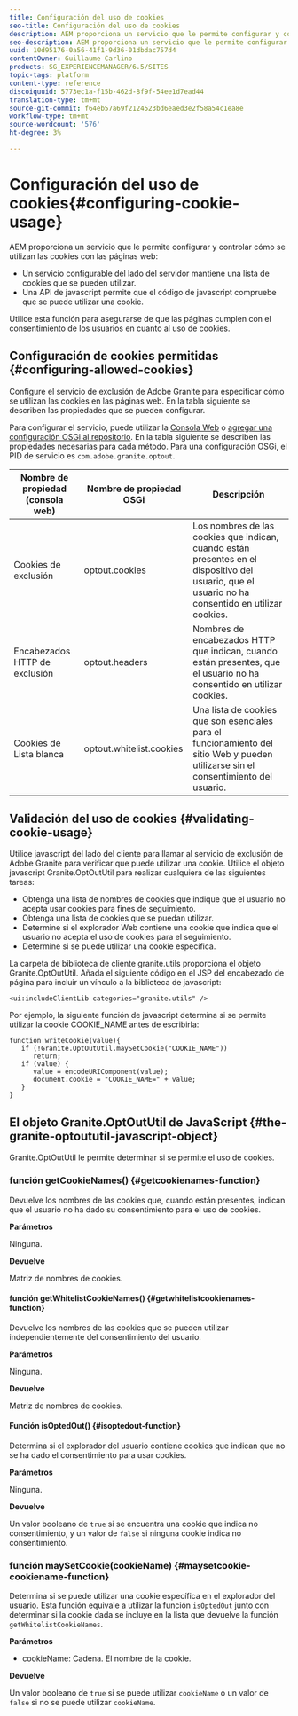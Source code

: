 ```yaml
---
title: Configuración del uso de cookies
seo-title: Configuración del uso de cookies
description: AEM proporciona un servicio que le permite configurar y controlar cómo se utilizan las cookies con las páginas Web
seo-description: AEM proporciona un servicio que le permite configurar y controlar cómo se utilizan las cookies con las páginas Web
uuid: 10d95176-0a56-41f1-9d36-01dbdac757d4
contentOwner: Guillaume Carlino
products: SG_EXPERIENCEMANAGER/6.5/SITES
topic-tags: platform
content-type: reference
discoiquuid: 5773ec1a-f15b-462d-8f9f-54ee1d7ead44
translation-type: tm+mt
source-git-commit: f64eb57a69f2124523bd6eaed3e2f58a54c1ea8e
workflow-type: tm+mt
source-wordcount: '576'
ht-degree: 3%

---
```



# Configuración del uso de cookies{#configuring-cookie-usage}

AEM proporciona un servicio que le permite configurar y controlar cómo se utilizan las cookies con las páginas web:

* Un servicio configurable del lado del servidor mantiene una lista de cookies que se pueden utilizar.
* Una API de javascript permite que el código de javascript compruebe que se puede utilizar una cookie.

Utilice esta función para asegurarse de que las páginas cumplen con el consentimiento de los usuarios en cuanto al uso de cookies.

## Configuración de cookies permitidas {#configuring-allowed-cookies}

Configure el servicio de exclusión de Adobe Granite para especificar cómo se utilizan las cookies en las páginas web. En la tabla siguiente se describen las propiedades que se pueden configurar.

Para configurar el servicio, puede utilizar la [Consola Web](/help/sites-deploying/configuring-osgi.md#osgi-configuration-with-the-web-console) o [agregar una configuración OSGi al repositorio](/help/sites-deploying/configuring-osgi.md#adding-a-new-configuration-to-the-repository). En la tabla siguiente se describen las propiedades necesarias para cada método. Para una configuración OSGi, el PID de servicio es `com.adobe.granite.optout`.

| Nombre de propiedad (consola web) | Nombre de propiedad OSGi | Descripción |
|---|---|---|
| Cookies de exclusión | optout.cookies | Los nombres de las cookies que indican, cuando están presentes en el dispositivo del usuario, que el usuario no ha consentido en utilizar cookies. |
| Encabezados HTTP de exclusión | optout.headers | Nombres de encabezados HTTP que indican, cuando están presentes, que el usuario no ha consentido en utilizar cookies. |
| Cookies de Lista blanca | optout.whitelist.cookies | Una lista de cookies que son esenciales para el funcionamiento del sitio Web y pueden utilizarse sin el consentimiento del usuario. |

## Validación del uso de cookies {#validating-cookie-usage}

Utilice javascript del lado del cliente para llamar al servicio de exclusión de Adobe Granite para verificar que puede utilizar una cookie. Utilice el objeto javascript Granite.OptOutUtil para realizar cualquiera de las siguientes tareas:

* Obtenga una lista de nombres de cookies que indique que el usuario no acepta usar cookies para fines de seguimiento.
* Obtenga una lista de cookies que se puedan utilizar.
* Determine si el explorador Web contiene una cookie que indica que el usuario no acepta el uso de cookies para el seguimiento.
* Determine si se puede utilizar una cookie específica.

La carpeta de biblioteca de cliente granite.utils [](/help/sites-developing/clientlibs.md#referencing-client-side-libraries) proporciona el objeto Granite.OptOutUtil. Añada el siguiente código en el JSP del encabezado de página para incluir un vínculo a la biblioteca de javascript:

`<ui:includeClientLib categories="granite.utils" />`

Por ejemplo, la siguiente función de javascript determina si se permite utilizar la cookie COOKIE_NAME antes de escribirla:

```
function writeCookie(value){
   if (!Granite.OptOutUtil.maySetCookie("COOKIE_NAME"))
      return;
   if (value) {
      value = encodeURIComponent(value);
      document.cookie = "COOKIE_NAME=" + value;
   }
}
```

## El objeto Granite.OptOutUtil de JavaScript {#the-granite-optoututil-javascript-object}

Granite.OptOutUtil le permite determinar si se permite el uso de cookies.

### función getCookieNames() {#getcookienames-function}

Devuelve los nombres de las cookies que, cuando están presentes, indican que el usuario no ha dado su consentimiento para el uso de cookies.

**Parámetros**

Ninguna.

**Devuelve**

Matriz de nombres de cookies.

#### función getWhitelistCookieNames() {#getwhitelistcookienames-function}

Devuelve los nombres de las cookies que se pueden utilizar independientemente del consentimiento del usuario.

**Parámetros**

Ninguna.

**Devuelve**

Matriz de nombres de cookies.

#### Función isOptedOut() {#isoptedout-function}

Determina si el explorador del usuario contiene cookies que indican que no se ha dado el consentimiento para usar cookies.

**Parámetros**

Ninguna.

**Devuelve**

Un valor booleano de `true` si se encuentra una cookie que indica no consentimiento, y un valor de `false` si ninguna cookie indica no consentimiento.

### función maySetCookie(cookieName) {#maysetcookie-cookiename-function}

Determina si se puede utilizar una cookie específica en el explorador del usuario. Esta función equivale a utilizar la función `isOptedOut` junto con determinar si la cookie dada se incluye en la lista que devuelve la función `getWhitelistCookieNames`.

**Parámetros**

* cookieName: Cadena. El nombre de la cookie.

**Devuelve**

Un valor booleano de `true` si se puede utilizar `cookieName` o un valor de `false` si no se puede utilizar `cookieName`.
